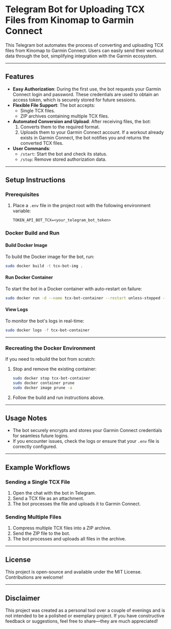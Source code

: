 # Telegram Bot for Uploading TCX Files from Kinomap to Garmin Connect

This Telegram bot automates the process of converting and uploading TCX files from Kinomap to Garmin Connect. Users can easily send their workout data through the bot, simplifying integration with the Garmin ecosystem.

---

## Features

- **Easy Authorization**: During the first use, the bot requests your Garmin Connect login and password. These credentials are used to obtain an access token, which is securely stored for future sessions.
- **Flexible File Support**: The bot accepts:
  - Single TCX files.
  - ZIP archives containing multiple TCX files.
- **Automated Conversion and Upload**: After receiving files, the bot:
  1. Converts them to the required format.
  2. Uploads them to your Garmin Connect account.
  If a workout already exists in Garmin Connect, the bot notifies you and returns the converted TCX files.
- **User Commands**:
  - `/start`: Start the bot and check its status.
  - `/stop`: Remove stored authorization data.

---

## Setup Instructions

### Prerequisites

1. Place a `.env` file in the project root with the following environment variable:
   ```
   TOKEN_API_BOT_TCX=<your_telegram_bot_token>
   ```

### Docker Build and Run

#### Build Docker Image

To build the Docker image for the bot, run:

```bash
sudo docker build -t tcx-bot-img .
```

#### Run Docker Container

To start the bot in a Docker container with auto-restart on failure:

```bash
sudo docker run -d --name tcx-bot-container --restart unless-stopped --env-file .env tcx-bot-img
```

#### View Logs

To monitor the bot's logs in real-time:

```bash
sudo docker logs -f tcx-bot-container
```

---

### Recreating the Docker Environment

If you need to rebuild the bot from scratch:

1. Stop and remove the existing container:
   ```bash
   sudo docker stop tcx-bot-container
   sudo docker container prune
   sudo docker image prune -a
   ```
2. Follow the build and run instructions above.

---

## Usage Notes

- The bot securely encrypts and stores your Garmin Connect credentials for seamless future logins.
- If you encounter issues, check the logs or ensure that your `.env` file is correctly configured.

---

## Example Workflows

### Sending a Single TCX File

1. Open the chat with the bot in Telegram.
2. Send a TCX file as an attachment.
3. The bot processes the file and uploads it to Garmin Connect.

### Sending Multiple Files

1. Compress multiple TCX files into a ZIP archive.
2. Send the ZIP file to the bot.
3. The bot processes and uploads all files in the archive.

---

## License

This project is open-source and available under the MIT License. Contributions are welcome!

---

## Disclaimer

This project was created as a personal tool over a couple of evenings and is not intended to be a polished or exemplary project. If you have constructive feedback or suggestions, feel free to share—they are much appreciated!

